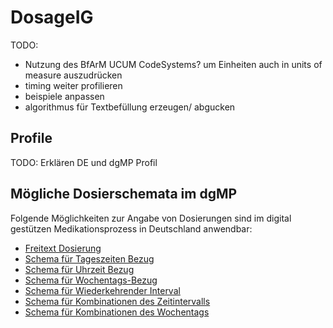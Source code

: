 # DosageIG

TODO:
- Nutzung des BfArM UCUM CodeSystems? um Einheiten auch in units of measure auszudrücken
- timing weiter profilieren
- beispiele anpassen
- algorithmus für Textbefüllung erzeugen/ abgucken

## Profile
TODO: Erklären DE und dgMP Profil

## Mögliche Dosierschemata im dgMP

Folgende Möglichkeiten zur Angabe von Dosierungen sind im digital gestützen Medikationsprozess in Deutschland anwendbar:
- [Freitext Dosierung](./timing-freetext-scheme.html)
- [Schema für Tageszeiten Bezug](./timing-mman-scheme.html)
- [Schema für Uhrzeit Bezug](./timing-timeofday-scheme.html)
- [Schema für Wochentags-Bezug](./timing-weekday-scheme.html)
- [Schema für Wiederkehrender Interval](./timing-interval-scheme.html)
- [Schema für Kombinationen des Zeitintervalls](./timing-comb-interval-scheme.html)
- [Schema für Kombinationen des Wochentags](./timing-comb-weekday-scheme.html)